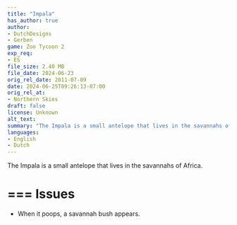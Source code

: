 ```yaml
---
title: "Impala"
has_author: true
author: 
- DutchDesigns
- Gerben
game: Zoo Tycoon 2
exp_req: 
- ES
file_size: 2.40 MB
file_date: 2024-06-23
orig_rel_date: 2011-07-09
date: 2024-06-25T09:26:13-07:00
orig_rel_at: 
- Northern Skies
draft: false
license: Unknown
alt_text: 
summary: "The Impala is a small antelope that lives in the savannahs of Africa."
languages:
- English
- Dutch
---
```


The Impala is a small antelope that lives in the savannahs of Africa.

===
Issues
===

- When it poops, a savannah bush appears.